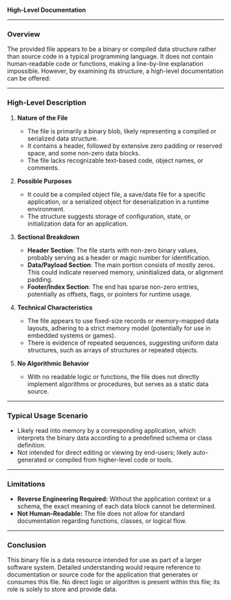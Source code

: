 **High-Level Documentation**

---

### Overview

The provided file appears to be a binary or compiled data structure rather than source code in a typical programming language. It does not contain human-readable code or functions, making a line-by-line explanation impossible. However, by examining its structure, a high-level documentation can be offered:

---

### High-Level Description

1. **Nature of the File**
   - The file is primarily a binary blob, likely representing a compiled or serialized data structure.
   - It contains a header, followed by extensive zero padding or reserved space, and some non-zero data blocks.
   - The file lacks recognizable text-based code, object names, or comments.

2. **Possible Purposes**
   - It could be a compiled object file, a save/data file for a specific application, or a serialized object for deserialization in a runtime environment.
   - The structure suggests storage of configuration, state, or initialization data for an application.

3. **Sectional Breakdown**
   - **Header Section**: The file starts with non-zero binary values, probably serving as a header or magic number for identification.
   - **Data/Payload Section**: The main portion consists of mostly zeros. This could indicate reserved memory, uninitialized data, or alignment padding.
   - **Footer/Index Section**: The end has sparse non-zero entries, potentially as offsets, flags, or pointers for runtime usage.

4. **Technical Characteristics**
   - The file appears to use fixed-size records or memory-mapped data layouts, adhering to a strict memory model (potentially for use in embedded systems or games).
   - There is evidence of repeated sequences, suggesting uniform data structures, such as arrays of structures or repeated objects.

5. **No Algorithmic Behavior**
   - With no readable logic or functions, the file does not directly implement algorithms or procedures, but serves as a static data source.

---

### Typical Usage Scenario

- Likely read into memory by a corresponding application, which interprets the binary data according to a predefined schema or class definition.
- Not intended for direct editing or viewing by end-users; likely auto-generated or compiled from higher-level code or tools.

---

### Limitations

- **Reverse Engineering Required:** Without the application context or a schema, the exact meaning of each data block cannot be determined.
- **Not Human-Readable:** The file does not allow for standard documentation regarding functions, classes, or logical flow.

---

### Conclusion

This binary file is a data resource intended for use as part of a larger software system. Detailed understanding would require reference to documentation or source code for the application that generates or consumes this file. No direct logic or algorithm is present within this file; its role is solely to store and provide data.